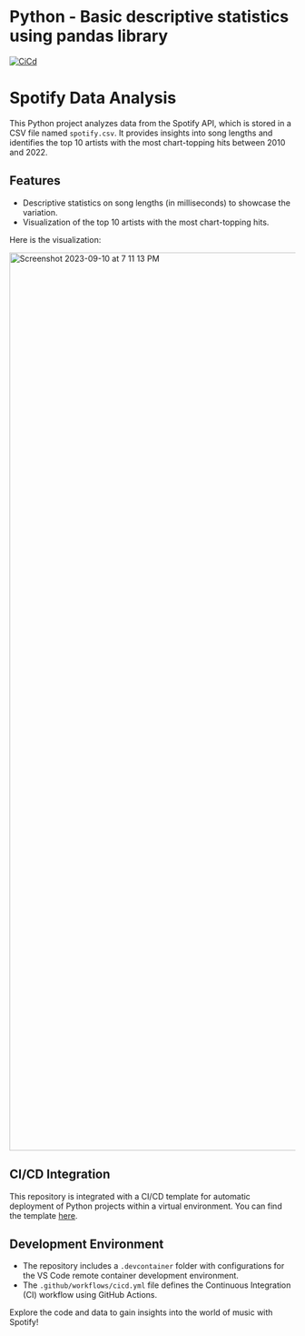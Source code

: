 # Python - Basic descriptive statistics using pandas library


[![CiCd](https://github.com/nogibjj/fj49_week2_ds/actions/workflows/cicd.yml/badge.svg)](https://github.com/nogibjj/fj49_week2_ds/actions/workflows/cicd.yml)

# Spotify Data Analysis

This Python project analyzes data from the Spotify API, which is stored in a CSV file named `spotify.csv`. It provides insights into song lengths and identifies the top 10 artists with the most chart-topping hits between 2010 and 2022.

## Features

- Descriptive statistics on song lengths (in milliseconds) to showcase the variation.
- Visualization of the top 10 artists with the most chart-topping hits.

Here is the visualization:

<img width="1580" alt="Screenshot 2023-09-10 at 7 11 13 PM" src="https://github.com/nogibjj/fj49_week2_ds/assets/101464414/cfc958df-4041-4c8f-be86-ab6885a69074">




## CI/CD Integration

This repository is integrated with a CI/CD template for automatic deployment of Python projects within a virtual environment. You can find the template [here](LINK).

## Development Environment

- The repository includes a `.devcontainer` folder with configurations for the VS Code remote container development environment.
- The `.github/workflows/cicd.yml` file defines the Continuous Integration (CI) workflow using GitHub Actions.

Explore the code and data to gain insights into the world of music with Spotify!
